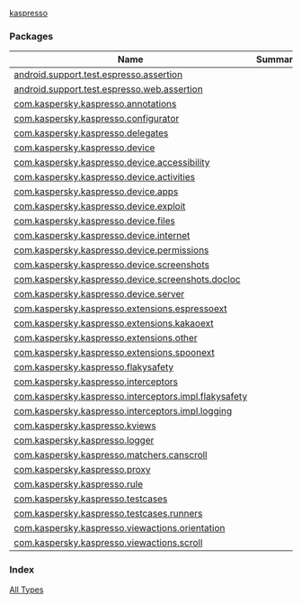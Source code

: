 [kaspresso](./index.md)

### Packages

| Name | Summary |
|---|---|
| [android.support.test.espresso.assertion](android.support.test.espresso.assertion/index.md) |  |
| [android.support.test.espresso.web.assertion](android.support.test.espresso.web.assertion/index.md) |  |
| [com.kaspersky.kaspresso.annotations](com.kaspersky.kaspresso.annotations/index.md) |  |
| [com.kaspersky.kaspresso.configurator](com.kaspersky.kaspresso.configurator/index.md) |  |
| [com.kaspersky.kaspresso.delegates](com.kaspersky.kaspresso.delegates/index.md) |  |
| [com.kaspersky.kaspresso.device](com.kaspersky.kaspresso.device/index.md) |  |
| [com.kaspersky.kaspresso.device.accessibility](com.kaspersky.kaspresso.device.accessibility/index.md) |  |
| [com.kaspersky.kaspresso.device.activities](com.kaspersky.kaspresso.device.activities/index.md) |  |
| [com.kaspersky.kaspresso.device.apps](com.kaspersky.kaspresso.device.apps/index.md) |  |
| [com.kaspersky.kaspresso.device.exploit](com.kaspersky.kaspresso.device.exploit/index.md) |  |
| [com.kaspersky.kaspresso.device.files](com.kaspersky.kaspresso.device.files/index.md) |  |
| [com.kaspersky.kaspresso.device.internet](com.kaspersky.kaspresso.device.internet/index.md) |  |
| [com.kaspersky.kaspresso.device.permissions](com.kaspersky.kaspresso.device.permissions/index.md) |  |
| [com.kaspersky.kaspresso.device.screenshots](com.kaspersky.kaspresso.device.screenshots/index.md) |  |
| [com.kaspersky.kaspresso.device.screenshots.docloc](com.kaspersky.kaspresso.device.screenshots.docloc/index.md) |  |
| [com.kaspersky.kaspresso.device.server](com.kaspersky.kaspresso.device.server/index.md) |  |
| [com.kaspersky.kaspresso.extensions.espressoext](com.kaspersky.kaspresso.extensions.espressoext/index.md) |  |
| [com.kaspersky.kaspresso.extensions.kakaoext](com.kaspersky.kaspresso.extensions.kakaoext/index.md) |  |
| [com.kaspersky.kaspresso.extensions.other](com.kaspersky.kaspresso.extensions.other/index.md) |  |
| [com.kaspersky.kaspresso.extensions.spoonext](com.kaspersky.kaspresso.extensions.spoonext/index.md) |  |
| [com.kaspersky.kaspresso.flakysafety](com.kaspersky.kaspresso.flakysafety/index.md) |  |
| [com.kaspersky.kaspresso.interceptors](com.kaspersky.kaspresso.interceptors/index.md) |  |
| [com.kaspersky.kaspresso.interceptors.impl.flakysafety](com.kaspersky.kaspresso.interceptors.impl.flakysafety/index.md) |  |
| [com.kaspersky.kaspresso.interceptors.impl.logging](com.kaspersky.kaspresso.interceptors.impl.logging/index.md) |  |
| [com.kaspersky.kaspresso.kviews](com.kaspersky.kaspresso.kviews/index.md) |  |
| [com.kaspersky.kaspresso.logger](com.kaspersky.kaspresso.logger/index.md) |  |
| [com.kaspersky.kaspresso.matchers.canscroll](com.kaspersky.kaspresso.matchers.canscroll/index.md) |  |
| [com.kaspersky.kaspresso.proxy](com.kaspersky.kaspresso.proxy/index.md) |  |
| [com.kaspersky.kaspresso.rule](com.kaspersky.kaspresso.rule/index.md) |  |
| [com.kaspersky.kaspresso.testcases](com.kaspersky.kaspresso.testcases/index.md) |  |
| [com.kaspersky.kaspresso.testcases.runners](com.kaspersky.kaspresso.testcases.runners/index.md) |  |
| [com.kaspersky.kaspresso.viewactions.orientation](com.kaspersky.kaspresso.viewactions.orientation/index.md) |  |
| [com.kaspersky.kaspresso.viewactions.scroll](com.kaspersky.kaspresso.viewactions.scroll/index.md) |  |

### Index

[All Types](alltypes/index.md)